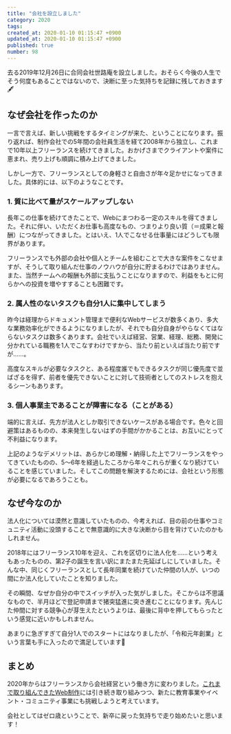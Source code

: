 ```yaml
---
title: "会社を設立しました"
category: 2020
tags: 
created_at: 2020-01-10 01:15:47 +0900
updated_at: 2020-01-10 01:15:47 +0900
published: true
number: 98
---
```


去る2019年12月26日に合同会社世路庵を設立しました。おそらく今後の人生でそう何度もあることではないので、決断に至った気持ちを記録に残しておきます🖋️

## なぜ会社を作ったのか
一言で言えば、新しい挑戦をするタイミングが来た、ということになります。振り返れば、制作会社での5年間の会社員生活を経て2008年から独立し、これまで10年以上フリーランスを続けてきました。おかげさまでクライアントや案件に恵まれ、売り上げも順調に積み上げてきました。

しかし一方で、フリーランスとしての身軽さと自由さが年々足かせになってきました。具体的には、以下のようなことです。

### 1. 質に比べて量がスケールアップしない
長年この仕事を続けてきたことで、Webにまつわる一定のスキルを得てきました。それに伴い、いただくお仕事も高度なもの、つまりより良い質（＝成果と報酬）につながってきました。とはいえ、1人でこなせる仕事量にはどうしても限界があります。

 フリーランスでも外部の会社や個人とチームを組むことで大きな案件をこなせますが、そうして取り組んだ仕事のノウハウが自分に貯まるわけではありません。また、当然チームへの報酬も外部に支払うことになりますので、利益をもとに何らかへの投資を増やすすることも困難です。

### 2. 属人性のないタスクも自分1人に集中してしまう
昨今は経理からドキュメント管理まで便利なWebサービスが数多くあり、多大な業務効率化ができるようになりましたが、それでも自分自身がやらなくてはならないタスクは数多くあります。会社でいえば経営、営業、経理、総務、開発に分かれている職務を1人でこなすわけですから、当たり前といえば当たり前ですが……。

高度なスキルが必要なタスクと、ある程度誰でもできるタスクが同じ優先度で並ばざるを得ず、前者を優先できないことに対して技術者としてのストレスを抱えるシーンもあります。

### 3. 個人事業主であることが障害になる（ことがある）
端的に言えば、先方が法人としか取引できないケースがある場合です。色々と回避策はあるものの、本来発生しないはずの手間がかかることは、お互いにとって不利益になります。

上記のようなデメリットは、あらかじめ理解・納得した上でフリーランスをやってきていたものの、5～6年を経過したころから年々これらが重くなり続けていることを感じていました。そしてこの問題を解決するためには、会社という形態が必要になるであろうことも。

## なぜ今なのか
法人化については漠然と意識していたものの、今考えれば、目の前の仕事やコミュニティ活動に没頭することで無意識的に大きな決断から目を背けていたのかもしれません。

2018年にはフリーランス10年を迎え、これを区切りに法人化を……という考えもあったものの、第2子の誕生を言い訳にまたまた先延ばしにしていました。そんな中、同じくフリーランスとして長年同業を続けていた仲間の1人が、いつの間にか法人化していたことを知りました。

その瞬間、なぜか自分の中でスイッチが入った気がしました。そこからは不思議なもので、半月ほどで登記申請まで猪突猛進に突き進むことになります。先んじた仲間に対する競争心が芽生えたというよりは、最後に背中を押してもらったという感覚に近いかもしれません。

あまりに急ぎすぎて自分1人でのスタートにはなりましたが、「令和元年創業」という言葉も手に入ったので満足しています🤭

## まとめ
2020年からはフリーランスから会社経営という働き方に変わりました。[これまで取り組んできたWeb制作](https://ceroan.jp/)には引き続き取り組みつつ、新たに教育事業やイベント・コミュニティ事業にも挑戦しようと考えています。

会社としてはゼロ歳ということで、新卒に戻った気持ちで走り始めたいと思います！
